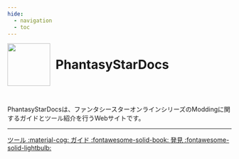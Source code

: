 ```yaml
---
hide:
  - navigation
  - toc
---
```


<div>
  <img width="96" style="vertical-align: middle" src="/assets/favicon.png">
  <h1 style="padding: 0 0 0 0.3em; display: inline; vertical-align: middle; font-weight: bold;">PhantasyStarDocs</h1>
  <p style="padding-top: 2em"> PhantasyStarDocsは、ファンタシースターオンラインシリーズのModdingに関するガイドとツール紹介を行うWebサイトです。</p>
  <hr>
</div>

<a class="md-button md-button--primary" href="/tools/" style="text-align: center; width: 12em">
  ツール :material-cog:
</a>

<a class="md-button md-button--primary" href="/guides/" style="text-align: center; width: 12em">
  ガイド :fontawesome-solid-book:
</a>

<a class="md-button md-button--primary" href="/discoveries/" style="text-align: center; width: 12em">
  発見 :fontawesome-solid-lightbulb:
</a>
